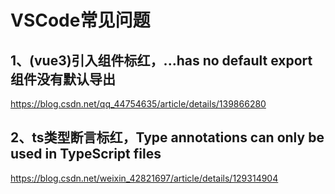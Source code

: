 # VSCode常见问题

## 1、(vue3)引入组件标红，...has no default export 组件没有默认导出

https://blog.csdn.net/qq_44754635/article/details/139866280

## 2、ts类型断言标红，Type annotations can only be used in TypeScript files

https://blog.csdn.net/weixin_42821697/article/details/129314904